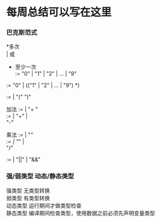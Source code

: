 # 每周总结可以写在这里
### 巴克斯范式
*多次  
| 或  
+ 至少一次  
<Number> := "0" | "1" | "2" | ... | "9"  

<DecimalNumber> := "0" | (("1" | "2" | ... | "9") <number>*) 

<PrimaryExpression> := <DecimalNumber> | "(" <LogicalExpression> ")" 

加法<AdditiveExpression> := <DecimalNumber> | <AdditiveExpression> "+ " <DecimalNumber>  
<AdditiveExpression> := <MultiplicativeExpression> | <AdditiveExpression> "+"  <MultiplicativeExpression> |   
<AdditiveExpression> "-"  <MultiplicativeExpression>    

乘法<MultiplicativeExpression> := <DecimalNumber> | <MultiplicativeExpression> "*" <DecimalNumber>  
<MultiplicativeExpression> := <PrimaryExpression> | <MultiplicativeExpression> "*" <PrimaryExpression> |   
<MultiplicativeExpression> "/" <PrimaryExpression>    

<LogicalExpression> := <AdditiveExpression> | <LogicalExpression> "||" <AdditiveExpression> | <AdditiveExpression> "&&"    <AdditiveExpression>   

### 强/弱类型 动态/静态类型
强类型 无类型转换   
弱类型 有类型转换    
动态类型 运行期间才做类型检查    
静态类型 编译期间检查类型，使用数据之前必须先声明变量类型    